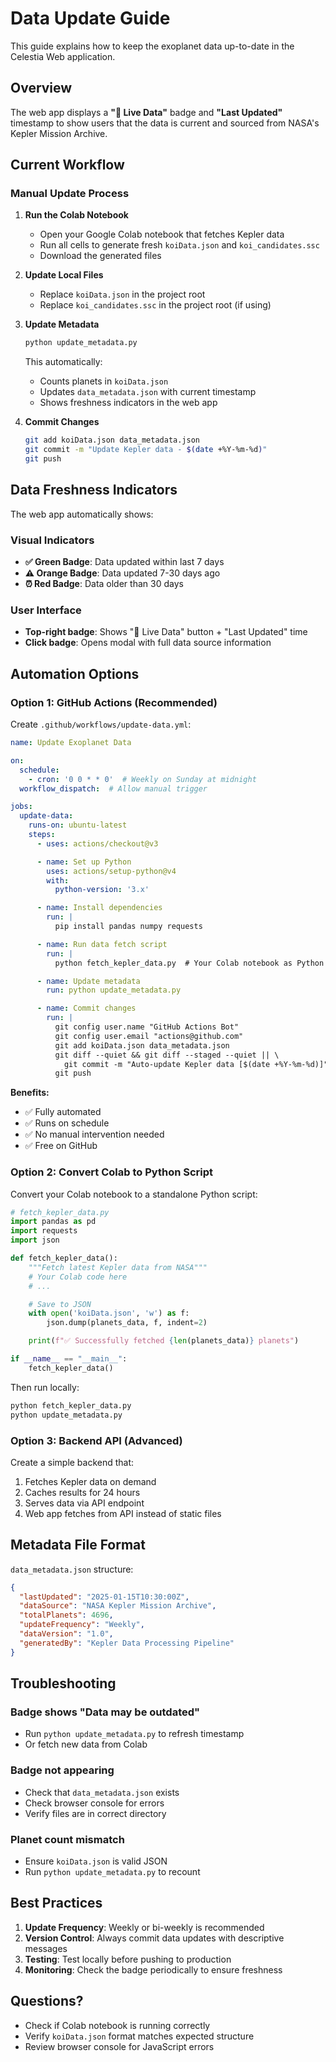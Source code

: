 # Data Update Guide

This guide explains how to keep the exoplanet data up-to-date in the Celestia Web application.

## Overview

The web app displays a **"📡 Live Data"** badge and **"Last Updated"** timestamp to show users that the data is current and sourced from NASA's Kepler Mission Archive.

## Current Workflow

### Manual Update Process

1. **Run the Colab Notebook**
   - Open your Google Colab notebook that fetches Kepler data
   - Run all cells to generate fresh `koiData.json` and `koi_candidates.ssc`
   - Download the generated files

2. **Update Local Files**
   - Replace `koiData.json` in the project root
   - Replace `koi_candidates.ssc` in the project root (if using)

3. **Update Metadata**
   ```bash
   python update_metadata.py
   ```
   This automatically:
   - Counts planets in `koiData.json`
   - Updates `data_metadata.json` with current timestamp
   - Shows freshness indicators in the web app

4. **Commit Changes**
   ```bash
   git add koiData.json data_metadata.json
   git commit -m "Update Kepler data - $(date +%Y-%m-%d)"
   git push
   ```

## Data Freshness Indicators

The web app automatically shows:

### Visual Indicators
- **✅ Green Badge**: Data updated within last 7 days
- **⚠️ Orange Badge**: Data updated 7-30 days ago
- **⏰ Red Badge**: Data older than 30 days

### User Interface
- **Top-right badge**: Shows "📡 Live Data" button + "Last Updated" time
- **Click badge**: Opens modal with full data source information

## Automation Options

### Option 1: GitHub Actions (Recommended)

Create `.github/workflows/update-data.yml`:

```yaml
name: Update Exoplanet Data

on:
  schedule:
    - cron: '0 0 * * 0'  # Weekly on Sunday at midnight
  workflow_dispatch:  # Allow manual trigger

jobs:
  update-data:
    runs-on: ubuntu-latest
    steps:
      - uses: actions/checkout@v3

      - name: Set up Python
        uses: actions/setup-python@v4
        with:
          python-version: '3.x'

      - name: Install dependencies
        run: |
          pip install pandas numpy requests

      - name: Run data fetch script
        run: |
          python fetch_kepler_data.py  # Your Colab notebook as Python script

      - name: Update metadata
        run: python update_metadata.py

      - name: Commit changes
        run: |
          git config user.name "GitHub Actions Bot"
          git config user.email "actions@github.com"
          git add koiData.json data_metadata.json
          git diff --quiet && git diff --staged --quiet || \
            git commit -m "Auto-update Kepler data [$(date +%Y-%m-%d)]"
          git push
```

**Benefits:**
- ✅ Fully automated
- ✅ Runs on schedule
- ✅ No manual intervention needed
- ✅ Free on GitHub

### Option 2: Convert Colab to Python Script

Convert your Colab notebook to a standalone Python script:

```python
# fetch_kepler_data.py
import pandas as pd
import requests
import json

def fetch_kepler_data():
    """Fetch latest Kepler data from NASA"""
    # Your Colab code here
    # ...

    # Save to JSON
    with open('koiData.json', 'w') as f:
        json.dump(planets_data, f, indent=2)

    print(f"✅ Successfully fetched {len(planets_data)} planets")

if __name__ == "__main__":
    fetch_kepler_data()
```

Then run locally:
```bash
python fetch_kepler_data.py
python update_metadata.py
```

### Option 3: Backend API (Advanced)

Create a simple backend that:
1. Fetches Kepler data on demand
2. Caches results for 24 hours
3. Serves data via API endpoint
4. Web app fetches from API instead of static files

## Metadata File Format

`data_metadata.json` structure:

```json
{
  "lastUpdated": "2025-01-15T10:30:00Z",
  "dataSource": "NASA Kepler Mission Archive",
  "totalPlanets": 4696,
  "updateFrequency": "Weekly",
  "dataVersion": "1.0",
  "generatedBy": "Kepler Data Processing Pipeline"
}
```

## Troubleshooting

### Badge shows "Data may be outdated"
- Run `python update_metadata.py` to refresh timestamp
- Or fetch new data from Colab

### Badge not appearing
- Check that `data_metadata.json` exists
- Check browser console for errors
- Verify files are in correct directory

### Planet count mismatch
- Ensure `koiData.json` is valid JSON
- Run `python update_metadata.py` to recount

## Best Practices

1. **Update Frequency**: Weekly or bi-weekly is recommended
2. **Version Control**: Always commit data updates with descriptive messages
3. **Testing**: Test locally before pushing to production
4. **Monitoring**: Check the badge periodically to ensure freshness

## Questions?

- Check if Colab notebook is running correctly
- Verify `koiData.json` format matches expected structure
- Review browser console for JavaScript errors
